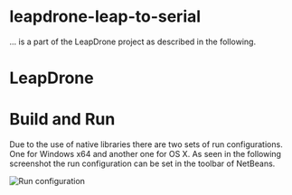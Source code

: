# leapdrone-leap-to-serial

... is a part of the LeapDrone project as described in the following.

# LeapDrone

# Build and Run

Due to the use of native libraries there are two sets of run configurations. One for Windows x64 and another one for OS X.
As seen in the following screenshot the run configuration can be set in the toolbar of NetBeans.

![Run configuration](https://cloud.githubusercontent.com/assets/7978525/21468961/8eb0afaa-ca31-11e6-9785-f7428f35a656.jpg)
